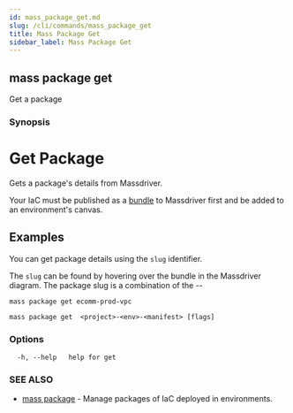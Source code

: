 ```yaml
---
id: mass_package_get.md
slug: /cli/commands/mass_package_get
title: Mass Package Get
sidebar_label: Mass Package Get
---
```

## mass package get

Get a package

### Synopsis

# Get Package

Gets a package's details from Massdriver.

Your IaC must be published as a [bundle](https://docs.massdriver.cloud/bundles) to Massdriver first and be added to an environment's canvas.

## Examples

You can get package details using the `slug` identifier.

The `slug` can be found by hovering over the bundle in the Massdriver diagram. The package slug is a combination of the <project-slug>-<env-slug>-<manifest-slug>

```shell
mass package get ecomm-prod-vpc
```


```
mass package get  <project>-<env>-<manifest> [flags]
```

### Options

```
  -h, --help   help for get
```

### SEE ALSO

* [mass package](/cli/commands/mass_package)	 - Manage packages of IaC deployed in environments.
